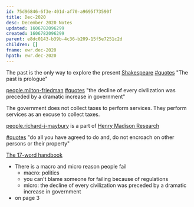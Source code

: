 ```yaml
---
id: 75d96846-6f3e-401d-af70-a9695f73590f
title: Dec-2020
desc: December 2020 Notes
updated: 1606782096299
created: 1606782096299
parent: e8dc0143-b39b-4c36-b209-15f5e7251c2d
children: []
fname: ewr.dec-2020
hpath: ewr.dec-2020
---
```

The past is the only way to explore the present
[Shakespeare](2ad98f3c-1ff9-4711-98e0-484a167394bf) [#quotes](6561da50-a899-49e6-96c2-1555ae87fe1d) "The past is prologue"

[people.milton-friedman](5e73f6f2-e386-42f4-8b00-d9acd81fd3d0) [#quotes](6561da50-a899-49e6-96c2-1555ae87fe1d) "the decline of every civilization was preceded by a dramatic increase in government"

The government does not collect taxes to perform services. They perform services as an excuse to collect taxes.

[people.richard-j-maybury](518a6a1d-c624-446b-a99b-2557f21ce2fa) is a part of [Henry Madison Research](/404.html)

[#quotes](6561da50-a899-49e6-96c2-1555ae87fe1d) "do all you have agreed to do and, do not encroach on other persons or their property"

[The 17-word handbook](www.ethicssolutions.net)

- There is a macro and micro reason people fail
  - macro: politics
  - you can't blame someone for failing because of regulations
  - micro:
    the decline of every civilization was preceded by a dramatic increase in government
- on page 3

